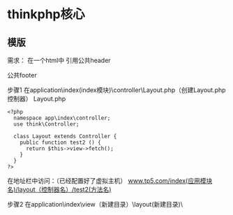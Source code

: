 # thinkphp核心

## 模版
需求：
在一个html中 
引用公共header

公共footer

步骤1 在application\index(index模块)\controller\Layout.php（创建Layout.php控制器）
Layout.php
```
<?php 
  namespace app\index\controller;
  use think\Controller;

  class Layout extends Controller {
    public function test2 () {
      return $this->view->fetch();
    }
  }
?>
```
在地址栏中访问：（已经配置好了虚拟主机）
www.tp5.com/index(应用模块名)/layout（控制器名）/test2(方法名)

步骤2 在application\index\view（新建目录）\layout(新建目录)\


